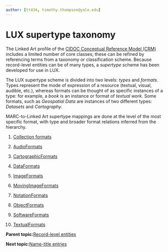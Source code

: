 ```yaml
---
author: [tt434, timothy.thompson@yale.edu]
---
```


# LUX supertype taxonomy

The Linked Art profile of the [CIDOC Conceptual Reference Model \(CRM\)](http://www.cidoc-crm.org/html/5.0.4/cidoc-crm.html) includes a limited number of core classes; these can be refined by referencing terms from a taxonomy or classification scheme. Because record-level entities can be of many types, a *supertype* scheme has been developed for use in LUX.

The LUX supertype scheme is divided into two levels: *types* and *formats*. Types represent the mode of expression of a resource \(textual, visual, audible, etc.\), whereas formats can be thought of as specific instances of a type: for example, a *book* is an instance or format of *textual work*. Some formats, such as *Geospatial Data* are instances of two different types: *Datasets* and *Cartography*.

MARC-to-Linked Art supertype mappings are done at the level of the most specific format, with type and broader format relations inferred from the hierarchy.



1.  [Collection formats](../../concepts/supertypes/collectionformats.md)  

2.  [AudioFormats](../../concepts/supertypes/audioformats.md)  

3.  [CartographicFormats](../../concepts/supertypes/cartographicformats.md)  

4.  [DataFormats](../../concepts/supertypes/dataformats.md)  

5.  [ImageFormats](../../concepts/supertypes/imageformats.md)  

6.  [MovingImageFormats](../../concepts/supertypes/movingimageformats.md)  

7.  [NotationFormats](../../concepts/supertypes/notationformats.md)  

8.  [ObjectFormats](../../concepts/supertypes/objectformats.md)  

9.  [SoftwareFormats](../../concepts/supertypes/softwareformats.md)  

10. [TextualFormats](../../concepts/supertypes/textualformats.md)  


**Parent topic:**[Record-level entities](../../concepts/record_level_entities.md)

**Next topic:**[Name-title entries](../../concepts/name_title_entries.md)


